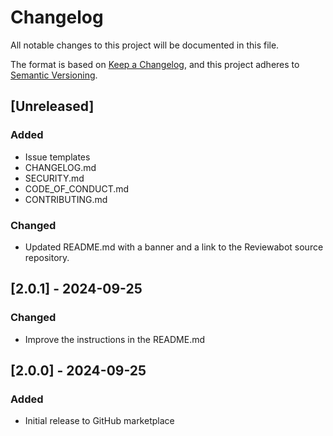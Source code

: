 # Changelog

All notable changes to this project will be documented in this file.

The format is based on [Keep a Changelog](https://keepachangelog.com/en/1.1.0/),
and this project adheres to [Semantic Versioning](https://semver.org/spec/v2.0.0.html).

## [Unreleased]

### Added
- Issue templates
- CHANGELOG.md
- SECURITY.md
- CODE_OF_CONDUCT.md
- CONTRIBUTING.md

### Changed
- Updated README.md with a banner and a link to the Reviewabot source repository.

## [2.0.1] - 2024-09-25

### Changed
- Improve the instructions in the README.md

## [2.0.0] - 2024-09-25

### Added
- Initial release to GitHub marketplace
